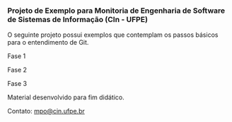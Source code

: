 ### Projeto de Exemplo para Monitoria de Engenharia de Software de Sistemas de Informação (CIn - UFPE)

O seguinte projeto possui exemplos que contemplam os passos básicos para o entendimento de Git.

Fase 1

Fase 2

Fase 3

Material desenvolvido para fim didático.

Contato: mpo@cin.ufpe.br

